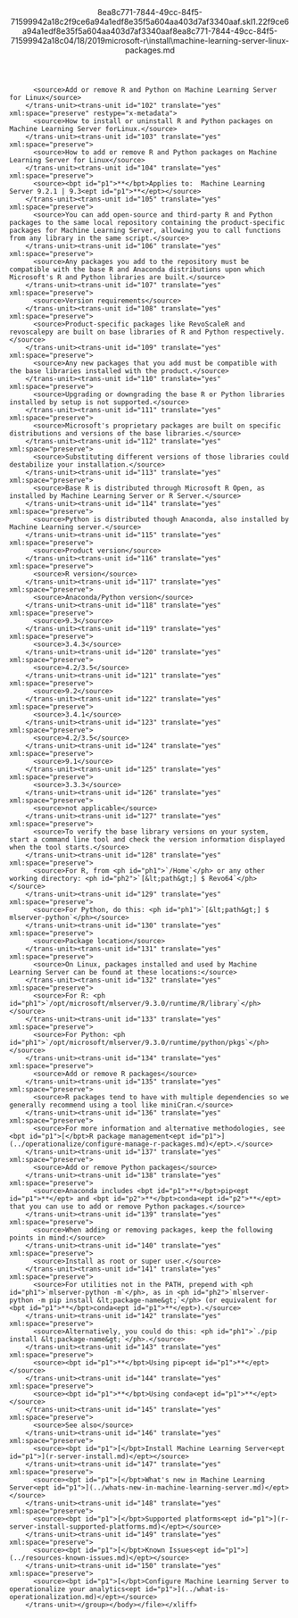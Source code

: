 <?xml version="1.0"?><xliff version="1.2" xmlns="urn:oasis:names:tc:xliff:document:1.2" xmlns:xsi="http://www.w3.org/2001/XMLSchema-instance" xsi:schemaLocation="urn:oasis:names:tc:xliff:document:1.2 xliff-core-1.2-transitional.xsd"><file datatype="xml" original="machine-learning-server-linux-packages.md" source-language="en-US" target-language="en-US"><header><tool tool-id="mdxliff" tool-name="mdxliff" tool-version="1.0-d1654b2" tool-company="Microsoft" /><xliffext:skl_file_name xmlns:xliffext="urn:microsoft:content:schema:xliffextensions">8ea8c771-7844-49cc-84f5-71599942a18c2f9ce6a94a1edf8e35f5a604aa403d7af3340aaf.skl</xliffext:skl_file_name><xliffext:version xmlns:xliffext="urn:microsoft:content:schema:xliffextensions">1.2</xliffext:version><xliffext:ms.openlocfilehash xmlns:xliffext="urn:microsoft:content:schema:xliffextensions">2f9ce6a94a1edf8e35f5a604aa403d7af3340aaf</xliffext:ms.openlocfilehash><xliffext:ms.sourcegitcommit xmlns:xliffext="urn:microsoft:content:schema:xliffextensions">8ea8c771-7844-49cc-84f5-71599942a18c</xliffext:ms.sourcegitcommit><xliffext:ms.lasthandoff xmlns:xliffext="urn:microsoft:content:schema:xliffextensions">04/18/2019</xliffext:ms.lasthandoff><xliffext:ms.openlocfilepath xmlns:xliffext="urn:microsoft:content:schema:xliffextensions">microsoft-r\install\machine-learning-server-linux-packages.md</xliffext:ms.openlocfilepath></header><body><group id="content" extype="content"><trans-unit id="101" translate="yes" xml:space="preserve" restype="x-metadata">
          <source>Add or remove R and Python on Machine Learning Server for Linux</source>
        </trans-unit><trans-unit id="102" translate="yes" xml:space="preserve" restype="x-metadata">
          <source>How to install or uninstall R and Python packages on Machine Learning Server forLinux.</source>
        </trans-unit><trans-unit id="103" translate="yes" xml:space="preserve">
          <source>How to add or remove R and Python packages on Machine Learning Server for Linux</source>
        </trans-unit><trans-unit id="104" translate="yes" xml:space="preserve">
          <source><bpt id="p1">**</bpt>Applies to:  Machine Learning Server 9.2.1 | 9.3<ept id="p1">**</ept></source>
        </trans-unit><trans-unit id="105" translate="yes" xml:space="preserve">
          <source>You can add open-source and third-party R and Python packages to the same local repository containing the product-specific packages for Machine Learning Server, allowing you to call functions from any library in the same script.</source>
        </trans-unit><trans-unit id="106" translate="yes" xml:space="preserve">
          <source>Any packages you add to the repository must be compatible with the base R and Anaconda distributions upon which Microsoft's R and Python libraries are built.</source>
        </trans-unit><trans-unit id="107" translate="yes" xml:space="preserve">
          <source>Version requirements</source>
        </trans-unit><trans-unit id="108" translate="yes" xml:space="preserve">
          <source>Product-specific packages like RevoScaleR and revoscalepy are built on base libraries of R and Python respectively.</source>
        </trans-unit><trans-unit id="109" translate="yes" xml:space="preserve">
          <source>Any new packages that you add must be compatible with the base libraries installed with the product.</source>
        </trans-unit><trans-unit id="110" translate="yes" xml:space="preserve">
          <source>Upgrading or downgrading the base R or Python libraries installed by setup is not supported.</source>
        </trans-unit><trans-unit id="111" translate="yes" xml:space="preserve">
          <source>Microsoft's proprietary packages are built on specific distributions and versions of the base libraries.</source>
        </trans-unit><trans-unit id="112" translate="yes" xml:space="preserve">
          <source>Substituting different versions of those libraries could destabilize your installation.</source>
        </trans-unit><trans-unit id="113" translate="yes" xml:space="preserve">
          <source>Base R is distributed through Microsoft R Open, as installed by Machine Learning Server or R Server.</source>
        </trans-unit><trans-unit id="114" translate="yes" xml:space="preserve">
          <source>Python is distributed though Anaconda, also installed by Machine Learning server.</source>
        </trans-unit><trans-unit id="115" translate="yes" xml:space="preserve">
          <source>Product version</source>
        </trans-unit><trans-unit id="116" translate="yes" xml:space="preserve">
          <source>R version</source>
        </trans-unit><trans-unit id="117" translate="yes" xml:space="preserve">
          <source>Anaconda/Python version</source>
        </trans-unit><trans-unit id="118" translate="yes" xml:space="preserve">
          <source>9.3</source>
        </trans-unit><trans-unit id="119" translate="yes" xml:space="preserve">
          <source>3.4.3</source>
        </trans-unit><trans-unit id="120" translate="yes" xml:space="preserve">
          <source>4.2/3.5</source>
        </trans-unit><trans-unit id="121" translate="yes" xml:space="preserve">
          <source>9.2</source>
        </trans-unit><trans-unit id="122" translate="yes" xml:space="preserve">
          <source>3.4.1</source>
        </trans-unit><trans-unit id="123" translate="yes" xml:space="preserve">
          <source>4.2/3.5</source>
        </trans-unit><trans-unit id="124" translate="yes" xml:space="preserve">
          <source>9.1</source>
        </trans-unit><trans-unit id="125" translate="yes" xml:space="preserve">
          <source>3.3.3</source>
        </trans-unit><trans-unit id="126" translate="yes" xml:space="preserve">
          <source>not applicable</source>
        </trans-unit><trans-unit id="127" translate="yes" xml:space="preserve">
          <source>To verify the base library versions on your system, start a command line tool and check the version information displayed when the tool starts.</source>
        </trans-unit><trans-unit id="128" translate="yes" xml:space="preserve">
          <source>For R, from <ph id="ph1">`/Home`</ph> or any other working directory: <ph id="ph2">`[&lt;path&gt;] $ Revo64`</ph></source>
        </trans-unit><trans-unit id="129" translate="yes" xml:space="preserve">
          <source>For Python, do this: <ph id="ph1">`[&lt;path&gt;] $ mlserver-python`</ph></source>
        </trans-unit><trans-unit id="130" translate="yes" xml:space="preserve">
          <source>Package location</source>
        </trans-unit><trans-unit id="131" translate="yes" xml:space="preserve">
          <source>On Linux, packages installed and used by Machine Learning Server can be found at these locations:</source>
        </trans-unit><trans-unit id="132" translate="yes" xml:space="preserve">
          <source>For R: <ph id="ph1">`/opt/microsoft/mlserver/9.3.0/runtime/R/library`</ph></source>
        </trans-unit><trans-unit id="133" translate="yes" xml:space="preserve">
          <source>For Python: <ph id="ph1">`/opt/microsoft/mlserver/9.3.0/runtime/python/pkgs`</ph></source>
        </trans-unit><trans-unit id="134" translate="yes" xml:space="preserve">
          <source>Add or remove R packages</source>
        </trans-unit><trans-unit id="135" translate="yes" xml:space="preserve">
          <source>R packages tend to have with multiple dependencies so we generally recommend using a tool like miniCran.</source>
        </trans-unit><trans-unit id="136" translate="yes" xml:space="preserve">
          <source>For more information and alternative methodologies, see <bpt id="p1">[</bpt>R package management<ept id="p1">](../operationalize/configure-manage-r-packages.md)</ept>.</source>
        </trans-unit><trans-unit id="137" translate="yes" xml:space="preserve">
          <source>Add or remove Python packages</source>
        </trans-unit><trans-unit id="138" translate="yes" xml:space="preserve">
          <source>Anaconda includes <bpt id="p1">**</bpt>pip<ept id="p1">**</ept> and <bpt id="p2">**</bpt>conda<ept id="p2">**</ept> that you can use to add or remove Python packages.</source>
        </trans-unit><trans-unit id="139" translate="yes" xml:space="preserve">
          <source>When adding or removing packages, keep the following points in mind:</source>
        </trans-unit><trans-unit id="140" translate="yes" xml:space="preserve">
          <source>Install as root or super user.</source>
        </trans-unit><trans-unit id="141" translate="yes" xml:space="preserve">
          <source>For utilities not in the PATH, prepend with <ph id="ph1">`mlserver-python -m`</ph>, as in <ph id="ph2">`mlserver-python -m pip install &lt;package-name&gt;`</ph> (or equivalent for <bpt id="p1">**</bpt>conda<ept id="p1">**</ept>).</source>
        </trans-unit><trans-unit id="142" translate="yes" xml:space="preserve">
          <source>Alternatively, you could do this: <ph id="ph1">`./pip install &lt;package-name&gt;`</ph>.</source>
        </trans-unit><trans-unit id="143" translate="yes" xml:space="preserve">
          <source><bpt id="p1">**</bpt>Using pip<ept id="p1">**</ept></source>
        </trans-unit><trans-unit id="144" translate="yes" xml:space="preserve">
          <source><bpt id="p1">**</bpt>Using conda<ept id="p1">**</ept></source>
        </trans-unit><trans-unit id="145" translate="yes" xml:space="preserve">
          <source>See also</source>
        </trans-unit><trans-unit id="146" translate="yes" xml:space="preserve">
          <source><bpt id="p1">[</bpt>Install Machine Learning Server<ept id="p1">](r-server-install.md)</ept></source>
        </trans-unit><trans-unit id="147" translate="yes" xml:space="preserve">
          <source><bpt id="p1">[</bpt>What's new in Machine Learning Server<ept id="p1">](../whats-new-in-machine-learning-server.md)</ept></source>
        </trans-unit><trans-unit id="148" translate="yes" xml:space="preserve">
          <source><bpt id="p1">[</bpt>Supported platforms<ept id="p1">](r-server-install-supported-platforms.md)</ept></source>
        </trans-unit><trans-unit id="149" translate="yes" xml:space="preserve">
          <source><bpt id="p1">[</bpt>Known Issues<ept id="p1">](../resources-known-issues.md)</ept></source>
        </trans-unit><trans-unit id="150" translate="yes" xml:space="preserve">
          <source><bpt id="p1">[</bpt>Configure Machine Learning Server to operationalize your analytics<ept id="p1">](../what-is-operationalization.md)</ept></source>
        </trans-unit></group></body></file></xliff>